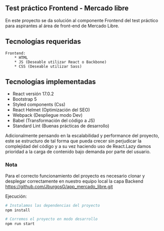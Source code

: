 ## Test práctico Frontend - Mercado libre

En este proyecto se da solución al componente Frontend del test práctico para aspirantes al área de front-end de Mercado Libre.

## Tecnologías requeridas

    Frontend:
        * HTML
        * JS (Deseable utilizar React o Backbone)
        * CSS (Deseable utilizar Sass)

## Tecnologías implementadas

* React versión 17.0.2
* Bootstrap 5
* Styled components (Css)
* React Helmet (Optimización del SEO)
* Webpack (Despliegue modo Dev)
* Babel (Transformación del código a JS)
* Standard Lint (Buenas prácticas de desarrollo)

Adicionalmente pensando en la escalabilidad y performance del proyecto, este se estructuro de tal forma que pueda crecer sin perjudicar la complejidad del código y a su vez haciendo uso de React.Lazy damos prioridad a la carga de contenido bajo demanda por parte del usuario.

### Nota

Para el correcto funcionamiento del proyecto es necesario clonar y desplegar correctamente en nuestro equipo local la capa Backend https://github.com/JburgosG/app_mercado_libre.git

Ejecución:

```bash
# Instalamos las dependencias del proyecto
npm install

# Corremos el proyecto en modo desarrollo
npm run start
